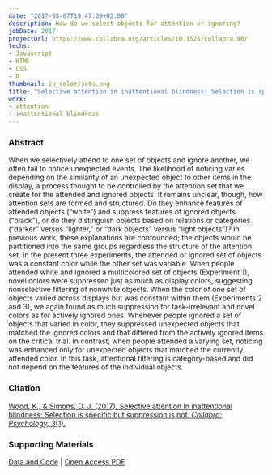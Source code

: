 ```yaml
---
date: "2017-08-07T19:47:09+02:00"
description: How do we select objects for attention or ignoring?
jobDate: 2017
projectUrl: https://www.collabra.org/articles/10.1525/collabra.90/
techs:
- Javascript
- HTML
- CSS
- R
thumbnail: ib_color/sets.png
title: "Selective attention in inattentional blindness: Selection is specific but suppression is not"
work:
- attention
- inattentional blindness
---
```


### Abstract
When we selectively attend to one set of objects and ignore another, we often fail to notice unexpected events. The likelihood of noticing varies depending on the similarity of an unexpected object to other items in the display, a process thought to be controlled by the attention set that we create for the attended and ignored objects. It remains unclear, though, how attention sets are formed and structured. Do they enhance features of attended objects (“white”) and suppress features of ignored objects (“black”), or do they distinguish objects based on relations or categories (“darker” versus “lighter,” or “dark objects” versus “light objects”)? In previous work, these explanations are confounded; the objects would be partitioned into the same groups regardless the structure of the attention set. In the present three experiments, the attended or ignored set of objects was a constant color while the other set was variable. When people attended white and ignored a multicolored set of objects (Experiment 1), novel colors were suppressed just as much as display colors, suggesting nonselective filtering of nonwhite objects. When the color of one set of objects varied across displays but was constant within them (Experiments 2 and 3), we again found as much suppression for task-irrelevant and novel colors as for actively ignored ones. Whenever people ignored a set of objects that varied in color, they suppressed unexpected objects that matched the ignored colors and that differed from the actively ignored items on the critical trial. In contrast, when people attended a varying set, noticing was enhanced only for unexpected objects that matched the currently attended color. In this task, attentional filtering is category-based and did not depend on the features of the individual objects.

### Citation
[Wood, K., & Simons, D. J. (2017). Selective attention in inattentional blindness: Selection is specific but suppression is not. *Collabra: Psychology, 3*(1).](https://www.collabra.org/articles/10.1525/collabra.90/)

### Supporting Materials
[Data and Code](https://osf.io/7pz35/) | 
[Open Access PDF](https://www.collabra.org/articles/10.1525/collabra.90/)

